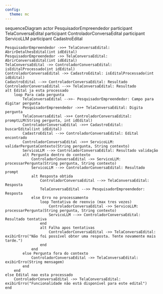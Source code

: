 ```yaml
---
config:
  theme: mc
---
```

sequenceDiagram
    actor PesquisadorEmpreendedor
    participant TelaConversaEdital
    participant ControladorConversaEdital
    participant ServicoLLM
    participant CadastroEdital

    PesquisadorEmpreendedor ->>+ TelaConversaEdital: AbrirDetalhesEdital(int idEdital)
    PesquisadorEmpreendedor ->> TelaConversaEdital: AbrirConversaEdital(int idEdital)
    TelaConversaEdital ->> ControladorConversaEdital: isEditalProcessado(int idEdital)
    ControladorConversaEdital ->> CadastroEdital: isEditalProcessado(int idEdital)
    CadastroEdital -->> ControladorConversaEdital: Resultado
    ControladorConversaEdital -->> TelaConversaEdital: Resultado
    alt Edital ja esta processado
        loop Para cada pergunta
            TelaConversaEdital -->>- PesquisadorEmpreendedor: Campo para digitar pergunta
            PesquisadorEmpreendedor ->>+ TelaConversaEdital: Digita pergunta
            TelaConversaEdital ->>+ ControladorConversaEdital: promptLLM(String pergunta, int idEdital)
            ControladorConversaEdital ->>+ CadastroEdital: buscarEdital(int idEdital)
            CadastroEdital -->> ControladorConversaEdital: Edital encontrado
            ControladorConversaEdital ->>+ ServicoLLM: validarPerguntaContexto(String pergunta, String contexto)
            ServicoLLM -->> ControladorConversaEdital: Resultado validação
            alt Pergunta dentro do contexto
                ControladorConversaEdital ->> ServicoLLM:  processarPergunta(String pergunta, String contexto)
                ServicoLLM -->> ControladorConversaEdital: Resultado prompt
                alt Resposta obtida
                    ControladorConversaEdital -->> TelaConversaEdital: Resposta
                    TelaConversaEdital -->> PesquisadorEmpreendedor: Resposta
                else Erro no processamento
                    loop Tentativa de reenvio (max tres vezes)
                        ControladorConversaEdital ->> ServicoLLM: processarPergunta(String pergunta, String contexto)
                        ServicoLLM -->> ControladorConversaEdital: Resultado tentativa
                    end
                    alt Falha apos tentativas
                        ControladorConversaEdital ->> TelaConversaEdital: exibirErro("Não foi possível obter uma resposta. Tente novamente mais tarde.")
                    end
                end
            else Pergunta fora do contexto
                ControladorConversaEdital ->> TelaConversaEdital: exibirErro(String mensagem)
            end
        end
    else Edital nao esta processado
        ControladorConversaEdital ->> TelaConversaEdital: exibirErro("Funcionalidade não está disponível para este edital")
    end
